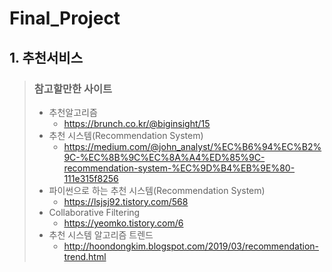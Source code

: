 # Final_Project

## 1. 추천서비스

> ### 참고할만한 사이트
>
> - 추천알고리즘
>   - https://brunch.co.kr/@biginsight/15
> - 추천 시스템(Recommendation System)
>   - https://medium.com/@john_analyst/%EC%B6%94%EC%B2%9C-%EC%8B%9C%EC%8A%A4%ED%85%9C-recommendation-system-%EC%9D%B4%EB%9E%80-111e315f8256
> - 파이썬으로 하는 추천 시스템(Recommendation System)
>   - https://lsjsj92.tistory.com/568
> - Collaborative Filtering
>   - https://yeomko.tistory.com/6
> - 추천 시스템 알고리즘 트렌드
>   - http://hoondongkim.blogspot.com/2019/03/recommendation-trend.html
